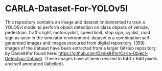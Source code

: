 # CARLA-Dataset-For-YOLOv5l
This repository contains an image and dataset implemented to train a YOLO5vl model to perform object detection on class objects of vehicle, pedestrian, traffic light, motorcyclist, speed limit, stop sign, cyclist, road sign as seen in the simulator environment.
dataset is a combination self-generated images and images procured from digital repository. (359) images of the dataset have been extracted from a larger GitHub repository by DanielHfnr found here: https://github.com/DanielHfnr/Carla-Object-Detection-Dataset.
These images have all been resized to 640 x 640 pixels and self annotated (labelled).
